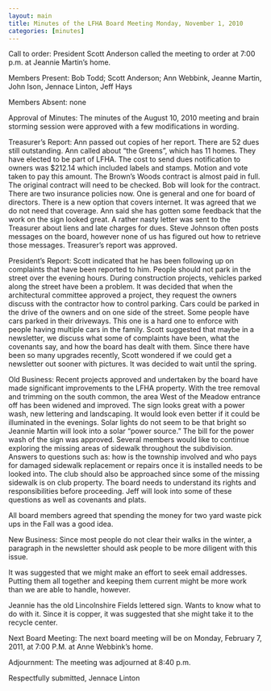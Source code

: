 ```yaml
---
layout: main
title: Minutes of the LFHA Board Meeting Monday, November 1, 2010
categories: [minutes]
---
```


Call to order:  President Scott Anderson called the meeting to order
at 7:00 p.m. at Jeannie Martin’s home.

Members Present:  Bob Todd; Scott Anderson; Ann Webbink, Jeanne
Martin, John Ison, Jennace Linton, Jeff Hays

Members Absent: none

Approval of Minutes:  The minutes of the August 10, 2010 meeting and
brain storming session were approved with a few modifications in
wording.

Treasurer’s Report:  Ann passed out copies of her report. There are
52 dues still outstanding. Ann called about “the Greens”, which has
11 homes. They have elected to be part of LFHA. The cost to send
dues notification to owners was $212.14 which included labels and
stamps. Motion and vote taken to pay this amount. The Brown’s Woods
contract is almost paid in full. The original contract will need to
be checked. Bob will look for the contract. There are two insurance
policies now.  One is general and one for board of directors. There
is a new option that covers internet. It was agreed that we do not
need that coverage. Ann said she has gotten some feedback that the
work on the sign looked great. A rather nasty letter was sent to the
Treasurer about liens and late charges for dues. Steve Johnson often
posts messages on the board, however none of us has figured out how
to retrieve those messages.  Treasurer’s report was approved. 

President’s Report: Scott indicated that he has been following up on
complaints that have been reported to him. People should not park in
the street over the evening hours. During construction projects,
vehicles parked along the street have been a problem. It was decided
that when the architectural committee approved a project, they
request the owners discuss with the contractor how to control
parking. Cars could be parked in the drive of the owners and on one
side of the street. Some people have cars parked in their driveways.
This one is a hard one to enforce with people having multiple cars
in the family. Scott suggested that maybe in a newsletter, we
discuss what some of complaints have been, what the covenants say,
and how the board has dealt with them. Since there have been so many
upgrades recently, Scott wondered if we could get a newsletter out
sooner with pictures.  It was decided to wait until the spring. 

Old Business: 
Recent projects approved and undertaken by the board have made
significant improvements to the LFHA property. With the tree removal
and trimming on the south common, the area West of the Meadow
entrance off has been widened and improved. The sign looks great
with a power wash, new lettering and landscaping. It would look even
better if it could be illuminated in the evenings. Solar lights do
not seem to be that bright so Jeannie Martin will look into a solar
“power source.”  The bill for the power wash of the sign was
approved. Several members would like to continue exploring the
missing areas of sidewalk throughout the subdivision. Answers to
questions such as: how is the township involved and who pays for
damaged sidewalk replacement or repairs once it is installed needs
to be looked into. The club should also be approached since some of
the missing sidewalk is on club property. The board needs to
understand its rights and responsibilities before proceeding. Jeff
will look into some of these questions as well as covenants and
plats. 

All board members agreed that spending the money for two yard waste
pick ups in the Fall was a good idea. 

New Business: 
Since most people do not clear their walks in the winter, a
paragraph in the newsletter should ask people to be more diligent
with this issue. 

It was suggested that we might make an effort to seek email
addresses. Putting them all together and keeping them current might
be more work than we are able to handle, however. 

Jeannie has the old Lincolnshire Fields lettered sign. Wants to know
what to do with it. Since it is copper, it was suggested that she
might take it to the recycle center. 

Next Board Meeting:  The next board meeting will be on Monday,
February 7, 2011, at 7:00 P.M. at Anne Webbink’s home. 

Adjournment:  The meeting was adjourned at 8:40 p.m.

Respectfully submitted,
Jennace Linton
